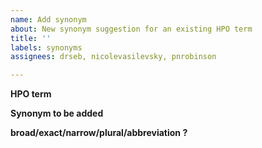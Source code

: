 ```yaml
---
name: Add synonym
about: New synonym suggestion for an existing HPO term
title: ''
labels: synonyms
assignees: drseb, nicolevasilevsky, pnrobinson

---
```


**HPO term**


**Synonym to be added**


**broad/exact/narrow/plural/abbreviation ?**
